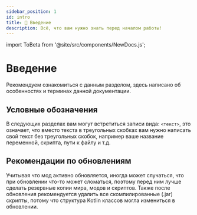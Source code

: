 ```yaml
---
sidebar_position: 1
id: intro
title: 📄 Введение
description: Всё, что вам нужно знать перед началом работы!
---
```


import ToBeta from '@site/src/components/NewDocs.js';

<ToBeta url='welcome' />

# Введение

Рекомендуем ознакомиться с данным разделом, здесь написано об особенностях и терминах данной документации.

## Условные обозначения

В следующих разделах вам могут встретиться записи вида: `<текст>`, это означает, что вместо текста в треугольных скобках вам нужно написать свой текст без треугольных скобок, например ваше название переменной, скрипта, пути к файлу и т.д.

## Рекомендации по обновлениям

Учитывая что мод активно обновляется, иногда может случаться, что при обновлении что-то может сломаться, поэтому перед ним лучше сделать резервные копии мира, модов и скриптов.
Также после обновления рекомендуется удалить все скомпилированные (.jar) скрипты, потому что структура Kotlin классов могла измениться в обновлении.